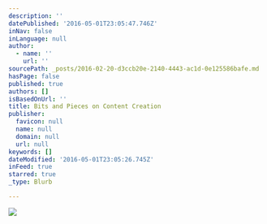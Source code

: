 ```yaml
---
description: ''
datePublished: '2016-05-01T23:05:47.746Z'
inNav: false
inLanguage: null
author:
  - name: ''
    url: ''
sourcePath: _posts/2016-02-20-d3ccb20e-2140-4443-ac1d-0e125586bafe.md
hasPage: false
published: true
authors: []
isBasedOnUrl: ''
title: Bits and Pieces on Content Creation
publisher:
  favicon: null
  name: null
  domain: null
  url: null
keywords: []
dateModified: '2016-05-01T23:05:26.745Z'
inFeed: true
starred: true
_type: Blurb

---
```

![](https://the-grid-user-content.s3-us-west-2.amazonaws.com/317f283f-aaa8-414a-9ed6-2157c366b29b.jpg)